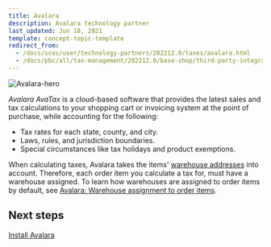 ```yaml
---
title: Avalara
description: Avalara technology partner
last_updated: Jun 18, 2021
template: concept-topic-template
redirect_from:
  - /docs/scos/user/technology-partners/202212.0/taxes/avalara.html
  - /docs/pbc/all/tax-management/202212.0/base-shop/third-party-integrations/avalara.html
---
```


![Avalara-hero](https://spryker.s3.eu-central-1.amazonaws.com/docs/pbc/all/tax-management/Avalara/avalara-hero.png)

*Avalara AvaTax* is a cloud-based software that provides the latest sales and tax calculations to your shopping cart or invoicing system at the point of purchase, while accounting for the following:

* Tax rates for each state, county, and city.
* Laws, rules, and jurisdiction boundaries.
* Special circumstances like tax holidays and product exemptions.

When calculating taxes, Avalara takes the items' [warehouse addresses](/docs/pbc/all/warehouse-management-system/{{page.version}}/base-shop/inventory-management-feature-overview.html#defining-a-warehouse-address) into account. Therefore, each order item you calculate a tax for, must have a warehouse assigned. To learn how warehouses are assigned to order items by default, see [Avalara: Warehouse assignment to order items](/docs/pbc/all/warehouse-management-system/{{page.version}}/base-shop/inventory-management-feature-overview.html#avalara-warehouse-assignment-to-order-items).

## Next steps

[Install Avalara](/docs/pbc/all/tax-management/{{page.version}}/avalara/integrate-avalara.html)
